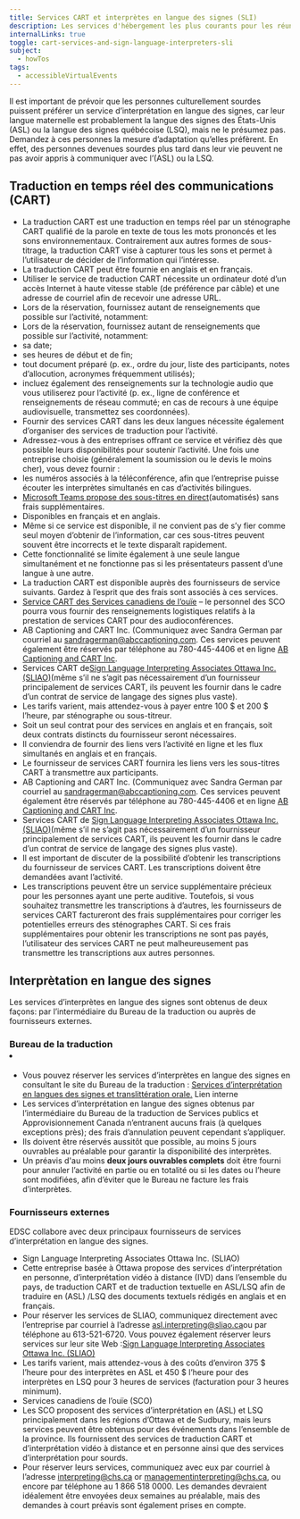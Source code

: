 ```yaml
---
title: Services CART et interprètes en langue des signes (SLI)
description: Les services d'hébergement les plus courants pour les réunions ou les événements sont les services de transcription en temps réel assistés par ordinateur (CART) et d'interprétation.
internalLinks: true
toggle: cart-services-and-sign-language-interpreters-sli
subject:
  - howTos
tags:
  - accessibleVirtualEvents
---
```


Il est important de prévoir que les personnes culturellement sourdes puissent préférer un service d’interprétation en langue des signes, car leur langue maternelle est probablement la langue des signes des États-Unis (ASL) ou la langue des signes québécoise (LSQ), mais ne le présumez pas. Demandez à ces personnes la mesure d’adaptation qu’elles préfèrent. En effet, des personnes devenues sourdes plus tard dans leur vie peuvent ne pas avoir appris à communiquer avec l’(ASL) ou la LSQ.

## Traduction en temps réel des communications (CART)

- La traduction CART est une traduction en temps réel par un sténographe CART qualifié de la parole en texte de tous les mots prononcés et les sons environnementaux. Contrairement aux autres formes de sous-titrage, la traduction CART vise à capturer tous les sons et permet à l’utilisateur de décider de l’information qui l’intéresse.
- La traduction CART peut être fournie en anglais et en français.
- Utiliser le service de traduction CART nécessite un ordinateur doté d’un accès Internet à haute vitesse stable (de préférence par câble) et une adresse de courriel afin de recevoir une adresse URL.
- Lors de la réservation, fournissez autant de renseignements que possible sur l’activité, notamment:
- Lors de la réservation, fournissez autant de renseignements que possible sur l’activité, notamment:
- sa date;
- ses heures de début et de fin;
- tout document préparé (p. ex., ordre du jour, liste des participants, notes d’allocution, acronymes fréquemment utilisés);
- incluez également des renseignements sur la technologie audio que vous utiliserez pour l’activité (p. ex., ligne de conférence et renseignements de réseau commuté; en cas de recours à une équipe audiovisuelle, transmettez ses coordonnées).
- Fournir des services CART dans les deux langues nécessite également d’organiser des services de traduction pour l’activité.
- Adressez-vous à des entreprises offrant ce service et vérifiez dès que possible leurs disponibilités pour soutenir l’activité. Une fois une entreprise choisie (généralement la soumission ou le devis le moins cher), vous devez fournir :
- les numéros associés à la téléconférence, afin que l’entreprise puisse écouter les interprètes simultanés en cas d’activités bilingues.
- [Microsoft Teams propose des sous-titres en direct](https://support.microsoft.com/fr-fr/office/utiliser-les-sous-titres-en-direct-dans-une-r%C3%A9union-teams-4be2d304-f675-4b57-8347-cbd000a21260)(automatisés) sans frais supplémentaires.
- Disponibles en français et en anglais.
- Même si ce service est disponible, il ne convient pas de s’y fier comme seul moyen d’obtenir de l’information, car ces sous-titres peuvent souvent être incorrects et le texte disparaît rapidement.
- Cette fonctionnalité se limite également à une seule langue simultanément et ne fonctionne pas si les présentateurs passent d’une langue à une autre.
- La traduction CART est disponible auprès des fournisseurs de service suivants. Gardez à l’esprit que des frais sont associés à ces services.
- [Service CART des Services canadiens de l’ouïe](https://www.chs.ca/fr/service/services-de-sous-titrage) – le personnel des SCO pourra vous fournir des renseignements logistiques relatifs à la prestation de services CART pour des audioconférences.
- AB Captioning and CART Inc. (Communiquez avec Sandra German par courriel au [sandragerman@abccaptioning.com](mailto:sandragerman@abccaptioning.com). Ces services peuvent également être réservés par téléphone au 780-445-4406 et en ligne [AB Captioning and CART Inc](https://abcaptioning.com).
- Services CART de[Sign Language Interpreting Associates Ottawa Inc. (SLIAO)](mailto:https://sliao.ca/fr/services/)(même s’il ne s’agit pas nécessairement d’un fournisseur principalement de services CART, ils peuvent les fournir dans le cadre d’un contrat de service de langage des signes plus vaste).
- Les tarifs varient, mais attendez-vous à payer entre 100 $ et 200 $ l’heure, par sténographe ou sous-titreur.
- Soit un seul contrat pour des services en anglais et en français, soit deux contrats distincts du fournisseur seront nécessaires.
- Il conviendra de fournir des liens vers l’activité en ligne et les flux simultanés en anglais et en français.
- Le fournisseur de services CART fournira les liens vers les sous-titres CART à transmettre aux participants.
- AB Captioning and CART Inc. (Communiquez avec Sandra German par courriel au [sandragerman@abccaptioning.com](mailto:sandragerman@abccaptioning.com). Ces services peuvent également être réservés par téléphone au 780-445-4406 et en ligne [AB Captioning and CART Inc](https://abcaptioning.com).
- Services CART de [Sign Language Interpreting Associates Ottawa Inc. (SLIAO)](mailto:https://sliao.ca/fr/services/)(même s’il ne s’agit pas nécessairement d’un fournisseur principalement de services CART, ils peuvent les fournir dans le cadre d’un contrat de service de langage des signes plus vaste).
- Il est important de discuter de la possibilité d’obtenir les transcriptions du fournisseur de services CART. Les transcriptions doivent être demandées avant l’activité.
- Les transcriptions peuvent être un service supplémentaire précieux pour les personnes ayant une perte auditive. Toutefois, si vous souhaitez transmettre les transcriptions à d’autres, les fournisseurs de services CART factureront des frais supplémentaires pour corriger les potentielles erreurs des sténographes CART. Si ces frais supplémentaires pour obtenir les transcriptions ne sont pas payés, l’utilisateur des services CART ne peut malheureusement pas transmettre les transcriptions aux autres personnes.

## Interprètation en langue des signes

Les services d’interprètes en langue des signes sont obtenus de deux façons: par l’intermédiaire du Bureau de la traduction ou auprès de fournisseurs externes.

### Bureau de la traduction <li>

- Vous pouvez réserver les services d’interprètes en langue des signes en consultant le site du Bureau de la traduction : [Services d’interprétation en langues des signes et translittération orale.](https://gcintranet.tpsgc-pwgsc.gc.ca/bt-tb/interpretation/visuelle-visual-fra.html) Lien interne
- Les services d’interprétation en langue des signes obtenus par l’intermédiaire du Bureau de la traduction de Services publics et Approvisionnement Canada n’entranent aucuns frais (à quelques exceptions près); des frais d’annulation peuvent cependant s’appliquer.
- Ils doivent être réservés aussitôt que possible, au moins 5 jours ouvrables au préalable pour garantir la disponibilité des interprètes.
- Un préavis d'au moins **deux jours ouvrables complets** doit être fourni pour annuler l’activité en partie ou en totalité ou si les dates ou l’heure sont modifiées, afin d’éviter que le Bureau ne facture les frais d’interprètes.

### Fournisseurs externes

EDSC collabore avec deux principaux fournisseurs de services d’interprétation en langue des signes.

- Sign Language Interpreting Associates Ottawa Inc. (SLIAO)
- Cette entreprise basée à Ottawa propose des services d’interprétation en personne, d’interprétation vidéo à distance (IVD) dans l’ensemble du pays, de traduction CART et de traduction textuelle en ASL/LSQ afin de traduire en (ASL) /LSQ des documents textuels rédigés en anglais et en français.
- Pour réserver les services de SLIAO, communiquez directement avec l’entreprise par courriel à l’adresse [asl.interpreting@sliao.ca](mailto:asl.interpreting@sliao.ca)ou par téléphone au 613-521-6720. Vous pouvez également réserver leurs services sur leur site Web :[Sign Language Interpreting Associates Ottawa Inc. (SLIAO)](https://sliao.ca/fr/book-an-interpreter/)
- Les tarifs varient, mais attendez-vous à des coûts d’environ 375 $ l’heure pour des interprètes en ASL et 450 $ l’heure pour des interprètes en LSQ pour 3 heures de services (facturation pour 3 heures minimum).
- Services canadiens de l’ouïe (SCO)
- Les SCO proposent des services d’interprétation en (ASL) et LSQ principalement dans les régions d’Ottawa et de Sudbury, mais leurs services peuvent être obtenus pour des événements dans l’ensemble de la province. Ils fournissent des services de traduction CART et d’interprétation vidéo à distance et en personne ainsi que des services d’interprétation pour sourds.
- Pour réserver leurs services, communiquez avec eux par courriel à l’adresse [interpreting@chs.ca](mailto:interpreting@chs.ca) or [managementinterpreting@chs.ca](mailto:managementinterpreting@chs.ca), ou encore par téléphone au 1 866 518 0000. Les demandes devraient idéalement être envoyées deux semaines au préalable, mais des demandes à court préavis sont également prises en compte.
